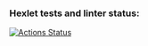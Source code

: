 ### Hexlet tests and linter status:
[![Actions Status](https://github.com/eugrozova/python-django-developer-project-52/actions/workflows/hexlet-check.yml/badge.svg)](https://github.com/eugrozova/python-django-developer-project-52/actions)